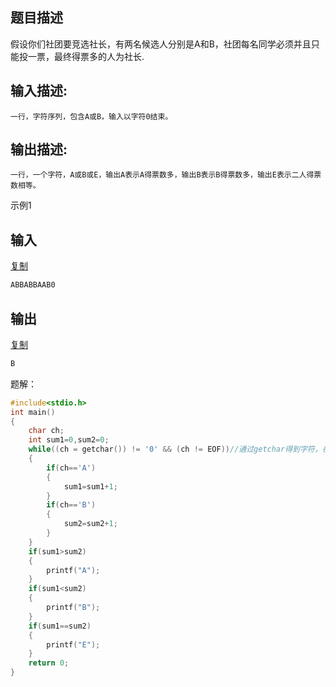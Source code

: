 ## 题目描述

假设你们社团要竞选社长，有两名候选人分别是A和B，社团每名同学必须并且只能投一票，最终得票多的人为社长.

## 输入描述:

```
一行，字符序列，包含A或B，输入以字符0结束。
```

## 输出描述:

```
一行，一个字符，A或B或E，输出A表示A得票数多，输出B表示B得票数多，输出E表示二人得票数相等。
```

示例1

## 输入

[复制](javascript:void(0);)

```c
ABBABBAAB0
```

## 输出

[复制](javascript:void(0);)

```c
B
```

题解：

```c
#include<stdio.h>
int main()
{
    char ch;
    int sum1=0,sum2=0;
    while((ch = getchar()) != '0' && (ch != EOF))//通过getchar得到字符，在输入EOF时也会结束运行
    {
        if(ch=='A')
        {
            sum1=sum1+1;
        }
        if(ch=='B')
        {
            sum2=sum2+1;
        }
    }
    if(sum1>sum2)
    {
        printf("A");
    }
    if(sum1<sum2)
    {
        printf("B");
    }
    if(sum1==sum2)
    {
        printf("E");
    }
    return 0;
}
```

